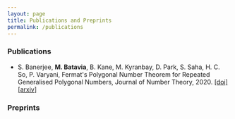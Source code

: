 ```yaml
---
layout: page
title: Publications and Preprints
permalink: /publications
---
```


### Publications

* S. Banerjee, **M. Batavia**, B. Kane, M. Kyranbay, D. Park, S. Saha, H. C. So, P. Varyani, Fermat's Polygonal Number Theorem for Repeated Generalised Polygonal Numbers, Journal of Number Theory, 2020. [[doi]](https://doi.org/10.1016/j.jnt.2020.05.024) [[arxiv]](https://arxiv.org/abs/1908.02102) 


### Preprints

